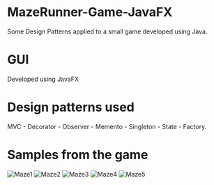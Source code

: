 # MazeRunner-Game-JavaFX
Some Design Patterns applied to a small game developed using Java.

# GUI
Developed using JavaFX

# Design patterns used
MVC - Decorator - Observer - Memento - Singleton - State - Factory.

# Samples from the game
![Maze1](https://user-images.githubusercontent.com/27583722/82133589-4bec2800-97ee-11ea-826b-ab02a0e23a63.png)
![Maze2](https://user-images.githubusercontent.com/27583722/82133591-51e20900-97ee-11ea-8fd7-8c5c4e123bac.png)
![Maze3](https://user-images.githubusercontent.com/27583722/82133593-54dcf980-97ee-11ea-9618-e051f84ee182.png)
![Maze4](https://user-images.githubusercontent.com/27583722/82133586-455db080-97ee-11ea-89d8-3dc923772242.png)
![Maze5](https://user-images.githubusercontent.com/27583722/82133587-4989ce00-97ee-11ea-8023-0aea2d5e6e66.png)

